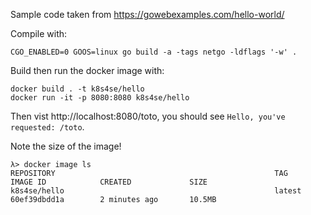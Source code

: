
Sample code taken from https://gowebexamples.com/hello-world/

Compile with:

    CGO_ENABLED=0 GOOS=linux go build -a -tags netgo -ldflags '-w' .

Build then run the docker image with:

    docker build . -t k8s4se/hello
    docker run -it -p 8080:8080 k8s4se/hello

Then vist http://localhost:8080/toto, you should see `Hello, you've requested: /toto`.

Note the size of the image!

    λ> docker image ls
    REPOSITORY                                                 TAG                      IMAGE ID            CREATED             SIZE
    k8s4se/hello                                               latest                   60ef39dbdd1a        2 minutes ago       10.5MB


